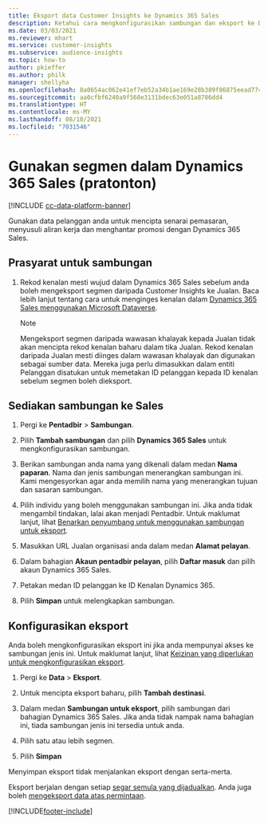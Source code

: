 ```yaml
---
title: Eksport data Customer Insights ke Dynamics 365 Sales
description: Ketahui cara mengkonfigurasikan sambungan dan eksport ke Dynamics 365 Sales.
ms.date: 03/03/2021
ms.reviewer: mhart
ms.service: customer-insights
ms.subservice: audience-insights
ms.topic: how-to
author: pkieffer
ms.author: philk
manager: shellyha
ms.openlocfilehash: 8a0654ac062e41ef7eb52a34b1ae169e28b389f86875eead774422fef60f2232
ms.sourcegitcommit: aa0cfbf6240a9f560e3131bdec63e051a8786dd4
ms.translationtype: HT
ms.contentlocale: ms-MY
ms.lasthandoff: 08/10/2021
ms.locfileid: "7031546"
---
```

# <a name="use-segments-in-dynamics-365-sales-preview"></a>Gunakan segmen dalam Dynamics 365 Sales (pratonton)

[!INCLUDE [cc-data-platform-banner](../includes/cc-data-platform-banner.md)]

Gunakan data pelanggan anda untuk mencipta senarai pemasaran, menyusuli aliran kerja dan menghantar promosi dengan Dynamics 365 Sales.

## <a name="prerequisite-for-connection"></a>Prasyarat untuk sambungan

1. Rekod kenalan mesti wujud dalam Dynamics 365 Sales sebelum anda boleh mengeksport segmen daripada Customer Insights ke Jualan. Baca lebih lanjut tentang cara untuk menginges kenalan dalam [Dynamics 365 Sales menggunakan Microsoft Dataverse](connect-power-query.md).

   > [!NOTE]
   > Mengeksport segmen daripada wawasan khalayak kepada Jualan tidak akan mencipta rekod kenalan baharu dalam tika Jualan. Rekod kenalan daripada Jualan mesti diinges dalam wawasan khalayak dan digunakan sebagai sumber data. Mereka juga perlu dimasukkan dalam entiti Pelanggan disatukan untuk memetakan ID pelanggan kepada ID kenalan sebelum segmen boleh dieksport.

## <a name="set-up-the-connection-to-sales"></a>Sediakan sambungan ke Sales

1. Pergi ke **Pentadbir** > **Sambungan**.

1. Pilih **Tambah sambungan** dan pilih **Dynamics 365 Sales** untuk mengkonfigurasikan sambungan.

1. Berikan sambungan anda nama yang dikenali dalam medan **Nama paparan**. Nama dan jenis sambungan menerangkan sambungan ini. Kami mengesyorkan agar anda memilih nama yang menerangkan tujuan dan sasaran sambungan.

1. Pilih individu yang boleh menggunakan sambungan ini. Jika anda tidak mengambil tindakan, lalai akan menjadi Pentadbir. Untuk maklumat lanjut, lihat [Benarkan penyumbang untuk menggunakan sambungan untuk eksport](connections.md#allow-contributors-to-use-a-connection-for-exports).

1. Masukkan URL Jualan organisasi anda dalam medan **Alamat pelayan**.

1. Dalam bahagian **Akaun pentadbir pelayan**, pilih **Daftar masuk** dan pilih akaun Dynamics 365 Sales.

1. Petakan medan ID pelanggan ke ID Kenalan Dynamics 365.

1. Pilih **Simpan** untuk melengkapkan sambungan. 

## <a name="configure-an-export"></a>Konfigurasikan eksport

Anda boleh mengkonfigurasikan eksport ini jika anda mempunyai akses ke sambungan jenis ini. Untuk maklumat lanjut, lihat [Keizinan yang diperlukan untuk mengkonfigurasikan eksport](export-destinations.md#set-up-a-new-export).

1. Pergi ke **Data** > **Eksport**.

1. Untuk mencipta eksport baharu, pilih **Tambah destinasi**.

1. Dalam medan **Sambungan untuk eksport**, pilih sambungan dari bahagian Dynamics 365 Sales. Jika anda tidak nampak nama bahagian ini, tiada sambungan jenis ini tersedia untuk anda.

1. Pilih satu atau lebih segmen.

1. Pilih **Simpan**

Menyimpan eksport tidak menjalankan eksport dengan serta-merta.

Eksport berjalan dengan setiap [segar semula yang dijadualkan](system.md#schedule-tab). Anda juga boleh [mengeksport data atas permintaan](export-destinations.md#run-exports-on-demand). 

[!INCLUDE[footer-include](../includes/footer-banner.md)]
